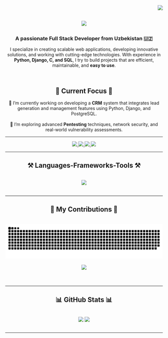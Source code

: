 <img align="right" src="https://visitor-badge.laobi.icu/badge?page_id=saijonov.saijonov" />

<h1 align="center">
    <img src="https://readme-typing-svg.herokuapp.com/?font=Righteous&size=35&center=true&vCenter=true&width=500&height=70&duration=4000&lines=Hi+There!+👋;+I'm+Saidgani+Dadajanov!;" />
</h1>

<h3 align="center">A passionate Full Stack Developer from Uzbekistan 🇺🇿</h3>

<p align="center">
    I specialize in creating scalable web applications, developing innovative solutions, and working with cutting-edge technologies. 
    With experience in <strong>Python, Django, C, and SQL</strong>, I try to build projects that are efficient, maintainable, and <strong>easy to use</strong>.
</p>


<br/>

<h2 align="center">🚀 Current Focus 🚀</h2>

<div align="center">
    🔭 I’m currently working on developing a <strong>CRM</strong> system that integrates lead generation and management features using Python, Django, and PostgreSQL.
    <br/><br/>
    🌱 I’m exploring advanced <strong>Pentesting</strong> techniques, network security, and real-world vulnerability assessments.
</div>

<hr/>


 
<div align="center"> 
  <a href="mailto:saidganidadajonovsat@gmail.com">
    <img src="https://img.shields.io/badge/Gmail-333333?style=for-the-badge&logo=gmail&logoColor=red" />
  </a>
  <a href="https://uz.linkedin.com/in/saidgani-dadajanov" target="_blank">
    <img src="https://img.shields.io/badge/LinkedIn-0077B5?style=for-the-badge&logo=linkedin&logoColor=white" target="_blank" />
  </a>
  <a href="https://saijonov.github.io" target="_blank">
     <img src="https://img.shields.io/badge/Portfolio-FF5722?style=for-the-badge&logo=todoist&logoColor=white" target="_blank" />
  </a>
  <a href="https://www.instagram.com/sai_jonov/" target="_blank">
    <img src="https://img.shields.io/badge/Instagram-E4405F?style=for-the-badge&logo=instagram&logoColor=white" target="_blank" />
  </a>
</div>
<hr/>


<h2 align="center">⚒️ Languages-Frameworks-Tools ⚒️</h2>
<br/>
<div align="center">
    <img src="https://skillicons.dev/icons?i=python,django,c,postgresql" />
<br>
</div>

<br/>
<hr/>



<div align="center">
  <h2>🐍 My Contributions 🐍</h2>
  <br>
  <img alt="snake eating my contributions" src="https://raw.githubusercontent.com/saijonov/saijonov/output/github-contribution-grid-snake.svg" />
  <br/><br/>
  <img src="https://activity-graph.herokuapp.com/graph?username=saijonov&theme=github" />
  <br/><br/><br/>
</div>
<hr/>





<h2 align="center">📊 GitHub Stats 📊</h2>
<br/>
<div align="center">
    <img height="180em" src="https://github-readme-stats.vercel.app/api?username=saijonov&show_icons=true&theme=radical&hide_border=true&include_all_commits=true&count_private=true" />
    <img height="180em" src="https://github-readme-stats.vercel.app/api/top-langs/?username=saijonov&layout=compact&langs_count=7&theme=radical&hide_border=true" />
</div>
<br/>
<hr/>
